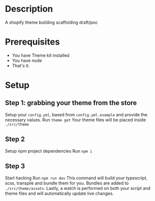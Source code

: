 # Description
A shopify theme building scaffolding draft/poc

# Prerequisites
- You have Theme kit installed
- You have node
- That's it.

# Setup
## Step 1: grabbing your theme from the store
Setup your `config.yml`, based from `config.yml.example` and provide the necessary values.
Run `theme get`
Your theme files will be placed inside `./src/theme`

## Step 2
Setup npm project dependencies
Run `npm i`

## Step 3
Start hacking
Run `npm run dev`
This command will build your typescript, scss, transpile and bundle them for you. Bundles are added to `./src/theme/assets`.
Lastly, a watch is performed on both your script and theme files and will automatically update live changes.

